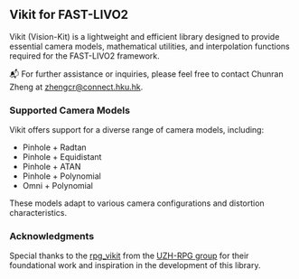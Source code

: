 ## Vikit for FAST-LIVO2

Vikit (Vision-Kit) is a lightweight and efficient library designed to provide essential camera models, mathematical utilities, and interpolation functions required for the FAST-LIVO2 framework. 

📬 For further assistance or inquiries, please feel free to contact Chunran Zheng at zhengcr@connect.hku.hk.

### Supported Camera Models
Vikit offers support for a diverse range of camera models, including:

- Pinhole + Radtan
- Pinhole + Equidistant
- Pinhole + ATAN
- Pinhole + Polynomial
- Omni + Polynomial

These models adapt to various camera configurations and distortion characteristics.

### Acknowledgments
Special thanks to the [rpg_vikit](https://github.com/uzh-rpg/rpg_vikit) from the [UZH-RPG group](https://rpg.ifi.uzh.ch/) for their foundational work and inspiration in the development of this library.